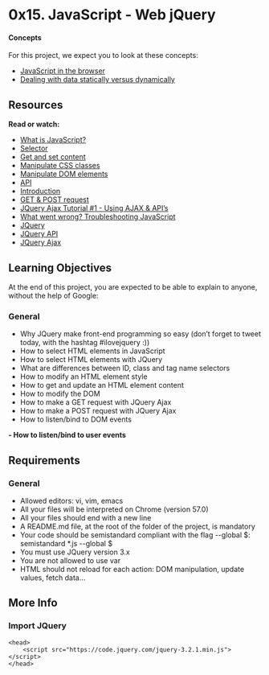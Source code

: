 # 0x15. JavaScript - Web jQuery

#### Concepts

For this project, we expect you to look at these concepts:

* <a href="https://intranet.alxswe.com/concepts/3">JavaScript in the browser</a>
* <a href="https://intranet.alxswe.com/concepts/35">Dealing with data statically versus dynamically</a>

## Resources

**Read or watch:**

* <a href="https://intranet.alxswe.com/rltoken/NJ5XM_fzjlBKERHTkdF-uA">What is JavaScript?</a>
* <a href="https://intranet.alxswe.com/rltoken/wsnVUxEcAzzlCx6ES1qc7g">Selector</a>
* <a href="https://intranet.alxswe.com/rltoken/rwtc96sn2_LHToBAd0MIhQ">Get and set content</a>
* <a href="https://intranet.alxswe.com/rltoken/IcM5kKVzssU0ibdUo-2gKQ">Manipulate CSS classes</a>
* <a href="https://intranet.alxswe.com/rltoken/ve8UKsZLVw2t27PtWscZfQ">Manipulate DOM elements</a>
* <a href="https://intranet.alxswe.com/rltoken/vKc7XmiHG7HIh3N0Kl_VQw">API</a>
* <a href="https://intranet.alxswe.com/rltoken/QiUwuS_9TXE49D5IVL-ocg">Introduction</a>
* <a href="https://intranet.alxswe.com/rltoken/Mbe7uoy0iMAfTVs2Tn4Pzg">GET & POST request</a>
* <a href="https://intranet.alxswe.com/rltoken/gMwyXisSLu-kZicmGA0-LQ">JQuery Ajax Tutorial #1 - Using AJAX & API’s</a>
* <a href="https://intranet.alxswe.com/rltoken/4eYyJr72PO-cohImk93M3w">What went wrong? Troubleshooting JavaScript</a>
* <a href="https://intranet.alxswe.com/rltoken/HnjBq6jf84S9S-C15Qi0vw">JQuery</a>
* <a href="https://intranet.alxswe.com/rltoken/jvibhq-8VEdQHNUWKTCI7w">JQuery API</a>
* <a href="https://intranet.alxswe.com/rltoken/rBZyrXxuRuISDfPBzO9Y7Q">JQuery Ajax</a>

## Learning Objectives

At the end of this project, you are expected to be able to explain to anyone, without the help of Google:

### General

* Why JQuery make front-end programming so easy (don’t forget to tweet today, with the hashtag #ilovejquery :))
* How to select HTML elements in JavaScript
* How to select HTML elements with JQuery
* What are differences between ID, class and tag name selectors
* How to modify an HTML element style
* How to get and update an HTML element content
* How to modify the DOM
* How to make a GET request with JQuery Ajax
* How to make a POST request with JQuery Ajax
* How to listen/bind to DOM events

**- How to listen/bind to user events**


## Requirements

### General

* Allowed editors: vi, vim, emacs
* All your files will be interpreted on Chrome (version 57.0)
* All your files should end with a new line
* A README.md file, at the root of the folder of the project, is mandatory
* Your code should be semistandard compliant with the flag --global $: semistandard *.js --global $
* You must use JQuery version 3.x
* You are not allowed to use var
* HTML should not reload for each action: DOM manipulation, update values, fetch data…

## More Info

### Import JQuery
```
<head>
    <script src="https://code.jquery.com/jquery-3.2.1.min.js"></script>
</head>
```